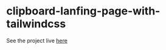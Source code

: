 # clipboard-lanfing-page-with-tailwindcss

See the project live [here](https://maingijesse.github.io/clipboard-landing-page-with-tailwindcss/index.html)
